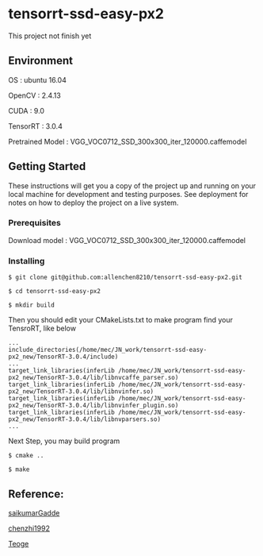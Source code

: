 # tensorrt-ssd-easy-px2 

This project not finish yet


## Environment

OS : ubuntu 16.04

OpenCV : 2.4.13

CUDA : 9.0

TensorRT : 3.0.4

Pretrained Model : VGG_VOC0712_SSD_300x300_iter_120000.caffemodel 



## Getting Started

These instructions will get you a copy of the project up and running on your local machine for development and testing purposes. See deployment for notes on how to deploy the project on a live system.

### Prerequisites
Download model : VGG_VOC0712_SSD_300x300_iter_120000.caffemodel 

### Installing
```
$ git clone git@github.com:allenchen8210/tensorrt-ssd-easy-px2.git

$ cd tensorrt-ssd-easy-px2

$ mkdir build 
```
Then you should edit your CMakeLists.txt to make program find  your TensroRT, like below
```
...
include_directories(/home/mec/JN_work/tensorrt-ssd-easy-px2_new/TensorRT-3.0.4/include)
...
target_link_libraries(inferLib /home/mec/JN_work/tensorrt-ssd-easy-px2_new/TensorRT-3.0.4/lib/libnvcaffe_parser.so)
target_link_libraries(inferLib /home/mec/JN_work/tensorrt-ssd-easy-px2_new/TensorRT-3.0.4/lib/libnvinfer.so)
target_link_libraries(inferLib /home/mec/JN_work/tensorrt-ssd-easy-px2_new/TensorRT-3.0.4/lib/libnvinfer_plugin.so)
target_link_libraries(inferLib /home/mec/JN_work/tensorrt-ssd-easy-px2_new/TensorRT-3.0.4/lib/libnvparsers.so)
...
```
Next Step, you  may build program 
```
$ cmake ..

$ make 
```

## Reference:

[saikumarGadde](https://github.com/saikumarGadde/tensorrt-ssd-easy)

[chenzhi1992](https://github.com/chenzhi1992/TensorRT-SSD)

[Teoge](https://github.com/Teoge/tensorrt-ssd-easy)
